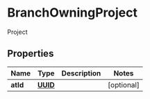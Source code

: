 

# BranchOwningProject

Project
## Properties

Name | Type | Description | Notes
------------ | ------------- | ------------- | -------------
**atId** | [**UUID**](UUID.md) |  |  [optional]



